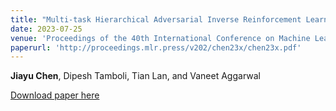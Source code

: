 ```yaml
---
title: "Multi-task Hierarchical Adversarial Inverse Reinforcement Learning"
date: 2023-07-25
venue: 'Proceedings of the 40th International Conference on Machine Learning (ICML)'
paperurl: 'http://proceedings.mlr.press/v202/chen23x/chen23x.pdf'
---
```

**Jiayu Chen**, Dipesh Tamboli, Tian Lan, and Vaneet Aggarwal 

[Download paper here](http://proceedings.mlr.press/v202/chen23x/chen23x.pdf)
